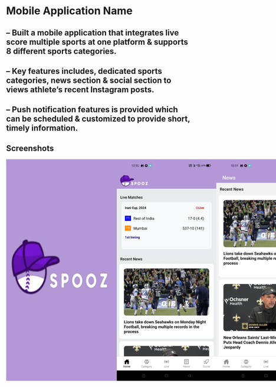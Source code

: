 # Mobile Application Name
<div>
  <h2>– Built a mobile application that integrates live score multiple sports at one platform & supports 8 different sports categories.</h2>
   <h2>– Key features includes, dedicated sports categories, news section & social section to views athlete’s recent Instagram posts.</h2>
   <h2>– Push notification features is provided which can be scheduled & customized to provide short, timely information.</h2>
</div>

## Screenshots

<div style="display: flex; flex-direction: row;">
<img src="./images/I6.jpg" alt="Settings Screen" width="300" height="600">
<img src="./images/I1.jpg" alt="Home Screen" width="300" height="600">
<img src="./images/I2.jpg" alt="Profile Screen" width="300" height="600">
<img src="./images/I3.jpg" alt="Settings Screen" width="300" height="600">
<img src="./images/I4.jpg" alt="Home Screen" width="300" height="600">
<img src="./images/I5.jpg" alt="Profile Screen" width="300" height="600">
</div>


